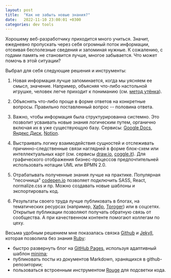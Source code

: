 ```yaml
---
layout: post
title:  "Как не забыть новые знания?"
date:   2022-11-10 23:00:01 +0300
categories: dev tools
---
```


Хорошему веб-разработчику приходится много учиться. Значит, ежедневно пропускать через себя огромный поток информации, отсеивая бесполезные сведения и запоминая нужные. К сожалению, с годами память не становится лучше, многое забывается. Что может помочь в этой ситуации?

Выбрал для себя следующие решения и инструменты:

1. Новая информация лучше запоминается, когда мы уясняем ее смысл, значение. Например, объясняя что-либо настольной игрушке, человек легче приходит к пониманию (см. [метод утёнка](https://ru.wikipedia.org/wiki/Метод_утёнка)).

2. Объяснять что-либо проще в форме ответов на конкретные вопросы. Правильно поставленный вопрос -- половина ответа. 

3. Важно, чтобы информация была структурированна системно. Это позволит усваивать новые знания логическим путем, органично включая их в уже существующую базу. Сервисы: [Google Docs](https://www.google.ru/intl/ru/docs/about/), [Яндекс Диск](https://disk.yandex.ru), [Notion](https://www.notion.so).

4. Выстраивать логику взаимодействия сущностей и отслеживать причинно-следственные связи наглядней в форме блок-схем или интеллектуальных карт (см. сервисы [draw.io](https://app.diagrams.net), [coggle.it](https://coggle.it)). Для графического отображения бизнес-процессов предпочтительней использовать нотации UML или BPMN 2.0.

5. Отрабатывать полученные знания лучше на практике. Популярная "песочница" [codepen.io](https://codepen.io) позволяет подключить SASS, React, normalize.css и пр. Можно создавать новые шаблоны и экспортировать код. 

6. Результаты своего труда лучше публиковать в блогах, на тематических ресурсах (например, [Хабр](https://habr.com/ru/all/), [Tproger](https://tproger.ru)) или в соцсетях. Открытые публикации позволяют получать обратную связь от сообщества. А при качественном контенте помогают коллегам по цеху.

Весьма удобным решением мне показалась связка [Github](https://docs.github.com/en/pages/setting-up-a-github-pages-site-with-jekyll/about-github-pages-and-jekyll) и [Jekyll](https://jekyllrb.com), которая позволила без знания [Ruby](https://www.ruby-lang.org/ru/):

- быстро развернуть блог на [GitHub Pages](https://docs.github.com/en/pages), используя адаптивный шаблон [minima](https://github.com/jekyll/minima);
- публиковать посты из документов Markdown, хранящихся в github-репозитории;
- пользоваться встроенным инструментом [Rouge](http://rouge.jneen.net/?error=500) для подсветки кода.
